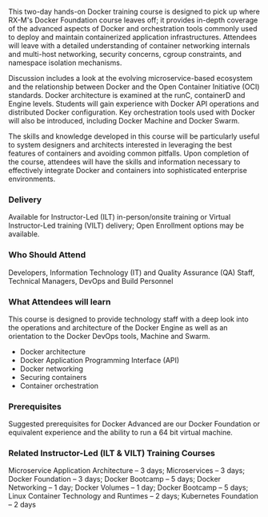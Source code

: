 <!-- Docker Advanced -->

This two-day hands-on Docker training course is designed to pick up where RX-M's Docker Foundation course leaves off; it provides in-depth coverage of the advanced aspects of Docker and orchestration tools commonly used to deploy and maintain containerized application infrastructures. Attendees will leave with a detailed understanding of container networking internals and multi-host networking, security concerns, cgroup constraints, and namespace isolation mechanisms.

Discussion includes a look at the evolving microservice-based ecosystem and the relationship between Docker and the Open Container Initiative (OCI) standards. Docker architecture is examined at the runC, containerD and Engine levels. Students will gain experience with Docker API operations and distributed Docker configuration. Key orchestration tools used with Docker will also be introduced, including Docker Machine and Docker Swarm.

The skills and knowledge developed in this course will be particularly useful to system designers and architects interested in leveraging the best features of containers and avoiding common pitfalls. Upon completion of the course, attendees will have the skills and information necessary to effectively integrate Docker and containers into sophisticated enterprise environments.


### Delivery

Available for Instructor-Led (ILT) in-person/onsite training or Virtual Instructor-Led training (VILT) delivery; Open Enrollment options may be available.


### Who Should Attend

Developers, Information Technology (IT) and Quality Assurance (QA) Staff, Technical Managers, DevOps and Build Personnel


### What Attendees will learn

This course is designed to provide technology staff with a deep look into the operations and architecture of the Docker Engine as well as an orientation to the Docker DevOps tools, Machine and Swarm.

- Docker architecture
- Docker Application Programming Interface (API)
- Docker networking
- Securing containers
- Container orchestration


### Prerequisites

Suggested prerequisites for Docker Advanced are our Docker Foundation or equivalent experience and the ability to run a 64 bit virtual machine.


### Related  Instructor-Led (ILT & VILT) Training Courses

Microservice Application Architecture – 3 days; Microservices – 3 days; Docker Foundation  – 3 days; Docker Bootcamp – 5 days; Docker Networking – 1 day; Docker Volumes – 1 day; Docker Bootcamp – 5 days; Linux Container Technology and Runtimes – 2 days; Kubernetes Foundation – 2 days



